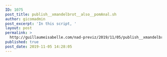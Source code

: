 ```yaml
---
ID: 1075
post_title: publish__xmandelbrot__also__pomAnal.sh
author: gicomadmin
post_excerpt: 'In this script, '
layout: post
permalink: >
  http://guillaumeisabelle.com/nad-previz/2019/11/05/publish__xmandelbrot__also__pomanal-sh/
published: true
post_date: 2019-11-05 14:28:05
---
```

<!-- wp:image {"id":1076} --><figure class="wp-block-image">

<img src="http://guillaumeisabelle.com/nad-previz/wp-content/uploads/sites/19/2019/11/image-4-1024x625.png" alt="" class="wp-image-1076" /></figure> <!-- /wp:image -->
